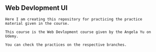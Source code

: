 ## Web Devlopment UI

    Here I am creating this repository for practicing the practice material given in the course.

    This course is the Web Devlopment course given by the Angela Yu on Udemy.

    You can check the practices on the respective branches.